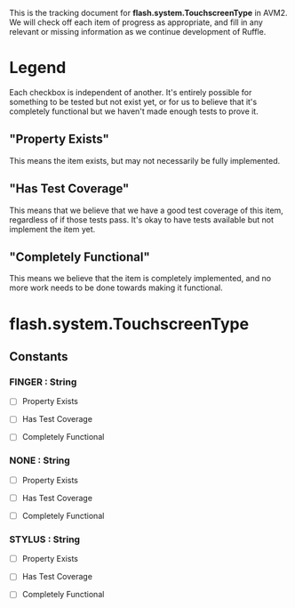 This is the tracking document for **flash.system.TouchscreenType** in AVM2. We will check off each item of progress as appropriate, and fill in any relevant or missing information as we continue development of Ruffle.
# Legend

Each checkbox is independent of another. It's entirely possible for something to be tested but not exist yet, or for us to believe that it's completely functional but we haven't made enough tests to prove it.
## "Property Exists"

This means the item exists, but may not necessarily be fully implemented.
## "Has Test Coverage"

This means that we believe that we have a good test coverage of this item, regardless of if those tests pass. It's okay to have tests available but not implement the item yet.
## "Completely Functional"

This means we believe that the item is completely implemented, and no more work needs to be done towards making it functional.
# flash.system.TouchscreenType
## Constants
### FINGER : String

* [ ] Property Exists

* [ ] Has Test Coverage

* [ ] Completely Functional


### NONE : String

* [ ] Property Exists

* [ ] Has Test Coverage

* [ ] Completely Functional


### STYLUS : String

* [ ] Property Exists

* [ ] Has Test Coverage

* [ ] Completely Functional